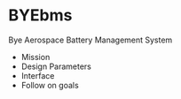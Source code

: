 # BYEbms
Bye Aerospace Battery Management System

* Mission
* Design Parameters
* Interface
* Follow on goals
